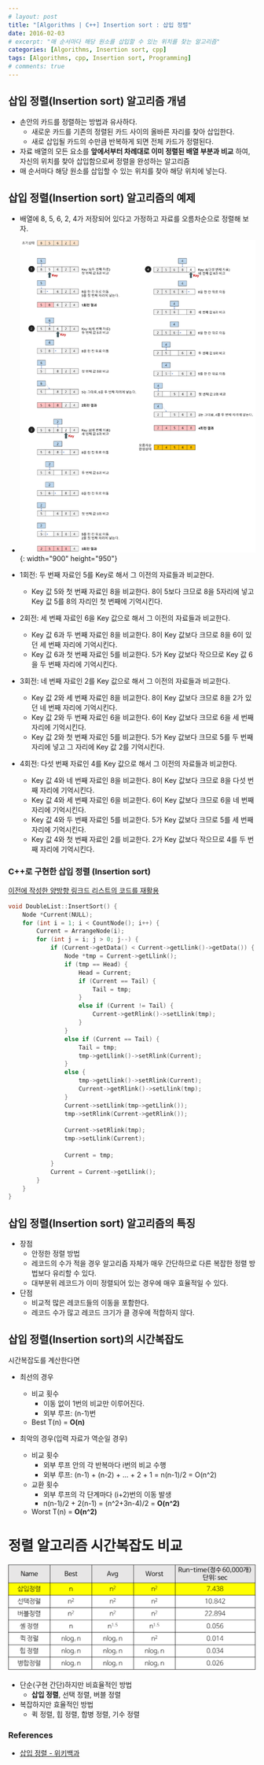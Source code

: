 ```yaml
---
# layout: post
title: "[Algorithms | C++] Insertion sort : 삽입 정렬"
date: 2016-02-03
# excerpt: "매 순서마다 해당 원소를 삽입할 수 있는 위치를 찾는 알고리즘"
categories: [Algorithms, Insertion sort, cpp]
tags: [Algorithms, cpp, Insertion sort, Programming]
# comments: true
---
```


## 삽입 정렬(Insertion sort) 알고리즘 개념
- 손안의 카드를 정렬하는 방법과 유사하다.
  - 새로운 카드를 기존의 정렬된 카드 사이의 올바른 자리를 찾아 삽입한다.
  - 새로 삽입될 카드의 수만큼 반복하게 되면 전체 카드가 정렬된다.
- 자료 배열의 모든 요소를 **앞에서부터 차례대로 이미 정렬된 배열 부분과 비교** 하여, 자신의 위치를 찾아 삽입함으로써 정렬을 완성하는 알고리즘
- 매 순서마다 해당 원소를 삽입할 수 있는 위치를 찾아 해당 위치에 넣는다.


## 삽입 정렬(Insertion sort) 알고리즘의 예제
- 배열에 8, 5, 6, 2, 4가 저장되어 있다고 가정하고 자료를 오름차순으로 정렬해 보자.

- ![](/images/algorithms/insertion-sort/insertion-sort.png){: width="900" height="950"}

- 1회전: 두 번째 자료인 5를 Key로 해서 그 이전의 자료들과 비교한다.
  - Key 값 5와 첫 번째 자료인 8을 비교한다. 8이 5보다 크므로 8을 5자리에 넣고 Key 값 5를 8의 자리인 첫 번째에 기억시킨다.
- 2회전: 세 번째 자료인 6을 Key 값으로 해서 그 이전의 자료들과 비교한다.
  - Key 값 6과 두 번째 자료인 8을 비교한다. 8이 Key 값보다 크므로 8을 6이 있던 세 번째 자리에 기억시킨다.
  - Key 값 6과 첫 번째 자료인 5를 비교한다. 5가 Key 값보다 작으므로 Key 값 6을 두 번째 자리에 기억시킨다.
- 3회전: 네 번째 자료인 2를 Key 값으로 해서 그 이전의 자료들과 비교한다.
  - Key 값 2와 세 번째 자료인 8을 비교한다. 8이 Key 값보다 크므로 8을 2가 있던 네 번째 자리에 기억시킨다.
  - Key 값 2와 두 번째 자료인 6을 비교한다. 6이 Key 값보다 크므로 6을 세 번째 자리에 기억시킨다.
  - Key 값 2와 첫 번째 자료인 5를 비교한다. 5가 Key 값보다 크므로 5를 두 번째 자리에 넣고 그 자리에 Key 값 2를 기억시킨다.
- 4회전: 다섯 번째 자료인 4를 Key 값으로 해서 그 이전의 자료들과 비교한다.
  - Key 값 4와 네 번째 자료인 8을 비교한다. 8이 Key 값보다 크므로 8을 다섯 번째 자리에 기억시킨다.
  - Key 값 4와 세 번째 자료인 6을 비교한다. 6이 Key 값보다 크므로 6을 네 번째 자리에 기억시킨다.
  - Key 값 4와 두 번째 자료인 5를 비교한다. 5가 Key 값보다 크므로 5를 세 번째 자리에 기억시킨다.
  - Key 값 4와 첫 번째 자료인 2를 비교한다. 2가 Key 값보다 작으므로 4를 두 번째 자리에 기억시킨다.

### C++로 구현한 삽입 정렬 (Insertion sort)
[이전에 작성한 양방향 링크드 리스트의 코드를 재활용](https://kyungryeol-yoon.github.io/posts/data-structures-linked-list-array/)

```c++
void DoubleList::InsertSort() {
	Node *Current(NULL);
	for (int i = 1; i < CountNode(); i++) {
		Current = ArrangeNode(i);
		for (int j = i; j > 0; j--) {
			if (Current->getData() < Current->getLlink()->getData()) {
				Node *tmp = Current->getLlink();
				if (tmp == Head) {
					Head = Current;
					if (Current == Tail) {
						Tail = tmp;
					}
					else if (Current != Tail) {
						Current->getRlink()->setLlink(tmp);
					}
				}
				else if (Current == Tail) {
					Tail = tmp;
					tmp->getLlink()->setRlink(Current);
				}
				else {
					tmp->getLlink()->setRlink(Current);
					Current->getRlink()->setLlink(tmp);
				}
				Current->setLlink(tmp->getLlink());
				tmp->setRlink(Current->getRlink());

				Current->setRlink(tmp);
				tmp->setLlink(Current);

				Current = tmp;
			}
			Current = Current->getLlink();
		}
	}
}
```

## 삽입 정렬(Insertion sort) 알고리즘의 특징
- 장점
  - 안정한 정렬 방법
  - 레코드의 수가 적을 경우 알고리즘 자체가 매우 간단하므로 다른 복잡한 정렬 방법보다 유리할 수 있다.
  - 대부분위 레코드가 이미 정렬되어 있는 경우에 매우 효율적일 수 있다.
- 단점
  - 비교적 많은 레코드들의 이동을 포함한다.
  - 레코드 수가 많고 레코드 크기가 클 경우에 적합하지 않다.

## 삽입 정렬(Insertion sort)의 시간복잡도
시간복잡도를 계산한다면
- 최선의 경우
  - 비교 횟수
    - 이동 없이 1번의 비교만 이루어진다.
    - 외부 루프: (n-1)번
  - Best T(n) = **O(n)**

- 최악의 경우(입력 자료가 역순일 경우)
  - 비교 횟수
    - 외부 루프 안의 각 반복마다 i번의 비교 수행
    - 외부 루프: (n-1) + (n-2) + … + 2 + 1 = n(n-1)/2 = O(n^2)
  - 교환 횟수
    - 외부 루프의 각 단계마다 (i+2)번의 이동 발생
    - n(n-1)/2 + 2(n-1) = (n^2+3n-4)/2 = **O(n^2)**
  - Worst T(n) = **O(n^2)**


# 정렬 알고리즘 시간복잡도 비교

![](/images/algorithms/insertion-sort/sort-time-complexity.png)

- 단순(구현 간단)하지만 비효율적인 방법
  - **삽입 정렬**, 선택 정렬, 버블 정렬
- 복잡하지만 효율적인 방법
  - 퀵 정렬, 힙 정렬, 합병 정렬, 기수 정렬

### References

- [삽입 정렬 - 위키백과](https://ko.wikipedia.org/wiki/%EC%82%BD%EC%9E%85_%EC%A0%95%EB%A0%AC)
